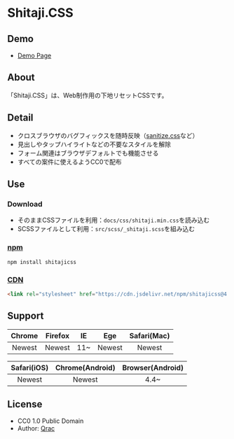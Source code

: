 # Shitaji.CSS

## Demo

- [Demo Page][link-demo]

## About

「Shitaji.CSS」は、Web制作用の下地リセットCSSです。

## Detail

- クロスブラウザのバグフィックスを随時反映（[sanitize.css](https://github.com/10up/sanitize.css)など）
- 見出しやタップハイライトなどの不要なスタイルを解除
- フォーム関連はブラウザデフォルトでも機能させる
- すべての案件に使えるようCC0で配布

## Use

### Download

- そのままCSSファイルを利用：`docs/css/shitaji.min.css`を読み込む
- SCSSファイルとして利用：`src/scss/_shitaji.scss`を組み込む

### [npm][link-npm]

```
npm install shitajicss
```

### [CDN][link-jsdelivr]

```html
<link rel="stylesheet" href="https://cdn.jsdelivr.net/npm/shitajicss@4.2.0/docs/css/shitaji.min.css">
```

## Support

| Chrome | Firefox | IE | Ege | Safari(Mac) |
|:------:|:------:|:------:|:------:|:------:|
| Newest | Newest | 11~ | Newest | Newest |

| Safari(iOS) | Chrome(Android) | Browser(Android) |
|:------------:|:------------:|:------------:|
| Newest | Newest | 4.4~ |

## License

- CC0 1.0 Public Domain
- Author: [Qrac][link-twitter]

[link-demo]:https://qrac.github.io/shitajicss/
[link-npm]:https://www.npmjs.com/package/shitajicss
[link-jsdelivr]:https://cdn.jsdelivr.net/gh/qrac/shitajicss/
[link-twitter]:https://twitter.com/Qrac_JP
